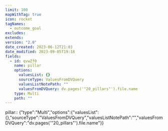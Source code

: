 ```yaml
---
limit: 100
mapWithTag: true
icon: rocket
tagNames:
  - outcome_goal
excludes: 
extends: 
version: "2.0"
date_created: 2023-06-12T21:03
date_modified: 2023-09-05T19:18
fields:
  - id: qvwZf0
    name: pillar
    options:
      valuesList: {}
      sourceType: ValuesFromDVQuery
      valuesListNotePath: ""
      valuesFromDVQuery: dv.pages('"20_pillars"').file.name
    type: Multi
    path: ""
---
```


pillar:: {"type":"Multi","options":{"valuesList":{},"sourceType":"ValuesFromDVQuery","valuesListNotePath":"","valuesFromDVQuery":"dv.pages('\"20_pillars\"').file.name"}}
